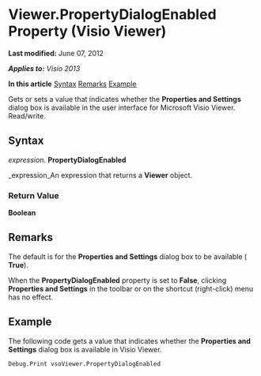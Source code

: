 
# Viewer.PropertyDialogEnabled Property (Visio Viewer)

 **Last modified:** June 07, 2012

 _**Applies to:** Visio 2013_

 **In this article**
 [Syntax](#sectionSection1)
 [Remarks](#sectionSection2)
 [Example](#sectionSection3)


Gets or sets a value that indicates whether the  **Properties and Settings** dialog box is available in the user interface for Microsoft Visio Viewer. Read/write.

## Syntax
<a name="sectionSection1"> </a>

 _expression_. **PropertyDialogEnabled**

 _expression_An expression that returns a  **Viewer** object.


### Return Value

 **Boolean**


## Remarks
<a name="sectionSection2"> </a>

The default is for the  **Properties and Settings** dialog box to be available ( **True**).

When the  **PropertyDialogEnabled** property is set to **False**, clicking  **Properties and Settings** in the toolbar or on the shortcut (right-click) menu has no effect.


## Example
<a name="sectionSection3"> </a>

The following code gets a value that indicates whether the  **Properties and Settings** dialog box is available in Visio Viewer.


```
Debug.Print vsoViewer.PropertyDialogEnabled
```

